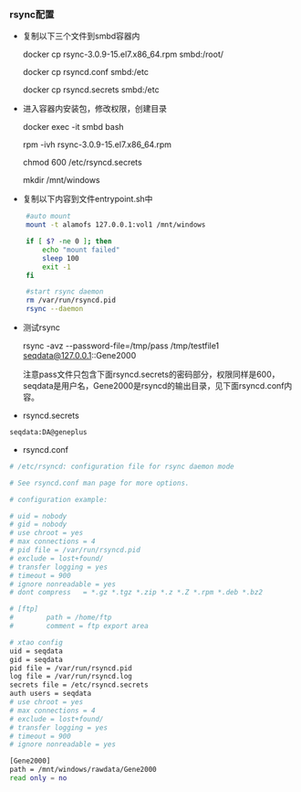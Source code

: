 ### rsync配置

* 复制以下三个文件到smbd容器内

    docker cp rsync-3.0.9-15.el7.x86_64.rpm smbd:/root/

    docker cp rsyncd.conf smbd:/etc

    docker cp rsyncd.secrets smbd:/etc


* 进入容器内安装包，修改权限，创建目录

    docker exec -it smbd bash

    rpm -ivh rsync-3.0.9-15.el7.x86_64.rpm

    chmod 600 /etc/rsyncd.secrets

    mkdir /mnt/windows


* 复制以下内容到文件entrypoint.sh中
```sh
    #auto mount
    mount -t alamofs 127.0.0.1:vol1 /mnt/windows

    if [ $? -ne 0 ]; then
        echo "mount failed"
        sleep 100
        exit -1
    fi

    #start rsync daemon
    rm /var/run/rsyncd.pid
    rsync --daemon
```

* 测试rsync

    rsync -avz --password-file=/tmp/pass /tmp/testfile1 seqdata@127.0.0.1::Gene2000
    
    注意pass文件只包含下面rsyncd.secrets的密码部分，权限同样是600，seqdata是用户名，Gene2000是rsyncd的输出目录，见下面rsyncd.conf内容。
  
* rsyncd.secrets  

```sh
seqdata:DA@geneplus
```

* rsyncd.conf

```sh
# /etc/rsyncd: configuration file for rsync daemon mode

# See rsyncd.conf man page for more options.

# configuration example:

# uid = nobody
# gid = nobody
# use chroot = yes
# max connections = 4
# pid file = /var/run/rsyncd.pid
# exclude = lost+found/
# transfer logging = yes
# timeout = 900
# ignore nonreadable = yes
# dont compress   = *.gz *.tgz *.zip *.z *.Z *.rpm *.deb *.bz2

# [ftp]
#        path = /home/ftp
#        comment = ftp export area

# xtao config
uid = seqdata
gid = seqdata
pid file = /var/run/rsyncd.pid
log file = /var/run/rsyncd.log
secrets file = /etc/rsyncd.secrets
auth users = seqdata
# use chroot = yes
# max connections = 4
# exclude = lost+found/
# transfer logging = yes
# timeout = 900
# ignore nonreadable = yes

[Gene2000]
path = /mnt/windows/rawdata/Gene2000
read only = no

```

